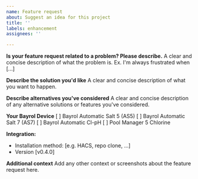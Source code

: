 ```yaml
---
name: Feature request
about: Suggest an idea for this project
title: ''
labels: enhancement
assignees: ''

---
```


**Is your feature request related to a problem? Please describe.**
A clear and concise description of what the problem is. Ex. I'm always frustrated when [...]

**Describe the solution you'd like**
A clear and concise description of what you want to happen.

**Describe alternatives you've considered**
A clear and concise description of any alternative solutions or features you've considered.

**Your Bayrol Device**
[ ] Bayrol Automatic Salt 5 (AS5)
[ ] Bayrol Automatic Salt 7 (AS7)
[ ] Bayrol Automatic Cl-pH
[ ] Pool Manager 5 Chlorine

**Integration:**
 - Installation method: [e.g. HACS, repo clone, ...]
 - Version [v0.4.0]

**Additional context**
Add any other context or screenshots about the feature request here.
